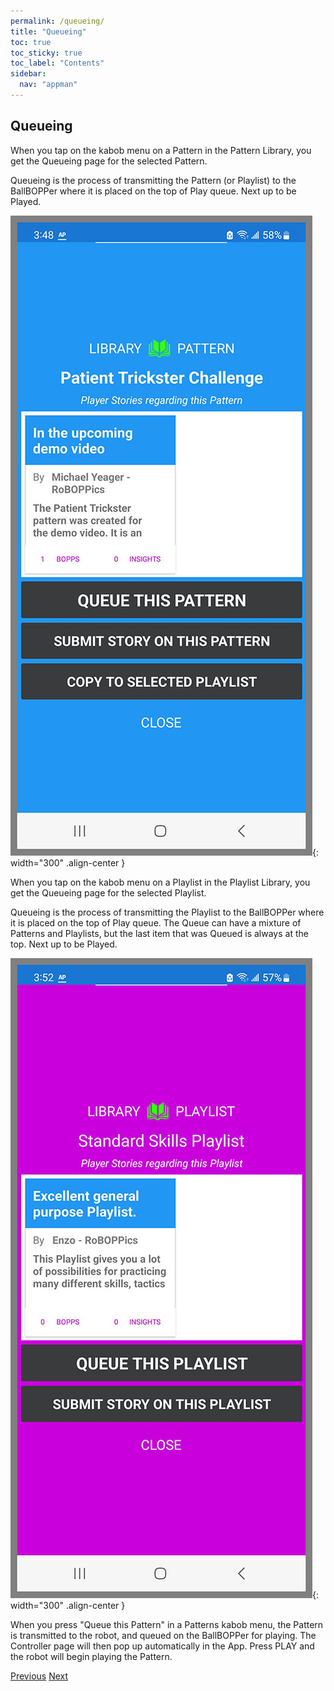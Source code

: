 ```yaml
---
permalink: /queueing/
title: "Queueing"
toc: true
toc_sticky: true
toc_label: "Contents"
sidebar:
  nav: "appman"
---
```


## Queueing

When you tap on the kabob menu on a Pattern in the Pattern Library, you get the Queueing page for the selected Pattern.

Queueing is the process of transmitting the Pattern (or Playlist) to the BallBOPPer where it is placed on the top of Play queue. Next up to be Played.

![PatternModal Image](../assets/images/PatternModal004_500.jpg){: width="300" .align-center } 

When you tap on the kabob menu on a Playlist in the Playlist Library, you get the Queueing page for the selected Playlist.

Queueing is the process of transmitting the Playlist to the BallBOPPer where it is placed on the top of Play queue.  The Queue can have a mixture of Patterns and Playlists, but the last item that was Queued is always at the top. Next up to be Played.

![PlaylistModal Image](../assets/images/PlaylistModal002_500.jpg){: width="300" .align-center }

When you press "Queue this Pattern" in a Patterns kabob menu, the Pattern is transmitted to the robot, and queued on the BallBOPPer for playing. The Controller page will then pop up automatically in the App. Press PLAY and the robot will begin playing the Pattern. 

  <nav class="pagination">
      <a href="/BallBOPPer/shotDesigner/" class="pagination--pager" title="Shot Designer">Previous</a>
      <a href="/BallBOPPer/coreController/" class="pagination--pager" title="Core Controller">Next</a> 
  </nav>
